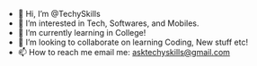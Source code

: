 - 👋 Hi, I’m @TechySkills
- 👀 I’m interested in Tech, Softwares, and Mobiles.
- 🌱 I’m currently learning in College!
- 💞️ I’m looking to collaborate on learning Coding, New stuff etc!
- 📫 How to reach me email me: asktechyskills@gmail.com

<!---
TechySkills/TechySkills is a ✨ special ✨ repository because its `README.md` (this file) appears on your GitHub profile.
You can click the Preview link to take a look at your changes.
--->
